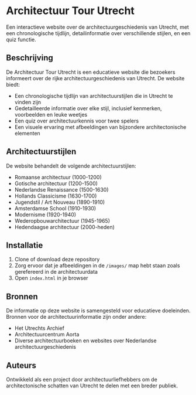 # Architectuur Tour Utrecht

Een interactieve website over de architectuurgeschiedenis van Utrecht, met een chronologische tijdlijn, detailinformatie over verschillende stijlen, en een quiz functie.

## Beschrijving

De Architectuur Tour Utrecht is een educatieve website die bezoekers informeert over de rijke architectuurgeschiedenis van Utrecht. De website biedt:

- Een chronologische tijdlijn van architectuurstijlen die in Utrecht te vinden zijn
- Gedetailleerde informatie over elke stijl, inclusief kenmerken, voorbeelden en leuke weetjes
- Een quiz over architectuurkennis voor twee spelers
- Een visuele ervaring met afbeeldingen van bijzondere architectonische elementen

## Architectuurstijlen

De website behandelt de volgende architectuurstijlen:

- Romaanse architectuur (1000-1200)
- Gotische architectuur (1200-1500)
- Nederlandse Renaissance (1500-1630)
- Hollands Classicisme (1630-1700)
- Jugendstil / Art Nouveau (1890-1910)
- Amsterdamse School (1910-1930)
- Modernisme (1920-1940)
- Wederopbouwarchitectuur (1945-1965)
- Hedendaagse architectuur (2000-heden)

## Installatie

1. Clone of download deze repository
2. Zorg ervoor dat je afbeeldingen in de `/images/` map hebt staan zoals gerefereerd in de architectuurdata
3. Open `index.html` in je browser

## Bronnen

De informatie op deze website is samengesteld voor educatieve doeleinden. Bronnen voor de architectuurinformatie zijn onder andere:

- Het Utrechts Archief
- Architectuurcentrum Aorta
- Diverse architectuurboeken en websites over Nederlandse architectuurgeschiedenis

## Auteurs

Ontwikkeld als een project door architectuurliefhebbers om de architectonische schatten van Utrecht te delen met een breder publiek. 